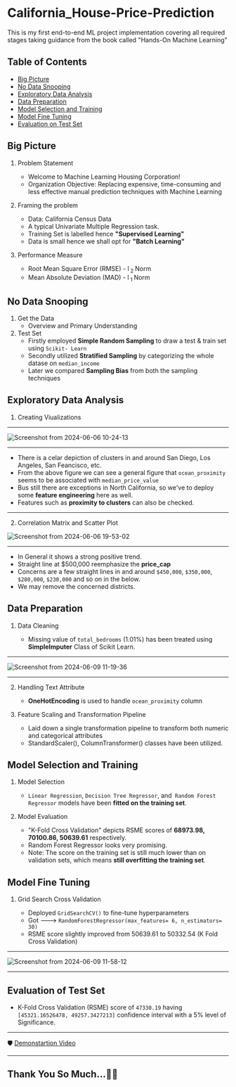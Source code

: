 # California_House-Price-Prediction
This is my first end-to-end ML project implementation covering all required stages taking guidance from the book called "Hands-On Machine Learning"

## Table of Contents
- [Big Picture](https://github.com/pb319/California_House-Price-Prediction?tab=readme-ov-file#big-picture)
- [No Data Snooping](https://github.com/pb319/California_House-Price-Prediction?tab=readme-ov-file#no-data-snooping)
- [Exploratory Data Analysis](https://github.com/pb319/California_House-Price-Prediction?tab=readme-ov-file#exploratory-data-analysis)
- [Data Preparation](https://github.com/pb319/California_House-Price-Prediction?tab=readme-ov-file#data-prparation)
- [Model Selection and Training](https://github.com/pb319/California_House-Price-Prediction?tab=readme-ov-file#model-selection-and-training)
- [Model Fine Tuning](https://github.com/pb319/California_House-Price-Prediction?tab=readme-ov-file#model-fine-tuning)
- [Evaluation on Test Set](https://github.com/pb319/California_House-Price-Prediction?tab=readme-ov-file#evaluation-of-test-set)


## Big Picture

1. Problem Statement
   - Welcome to Machine Learning Housing Corporation!
   - Organization Objective: Replacing expensive, time-consuming and less effective manual prediction techniques with Machine Learning
  
2. Framing the problem
   - Data: California Census Data 
   - A typical Univariate Multiple Regression task.
   - Training Set is labelled hence **"Supervised Learning"**
   - Data is small hence we shall opt for **"Batch Learning"**

2. Performance Measure
   - Root Mean Square Error (RMSE) - l<sub> 2 </sub> Norm
   - Mean Absolute Deviation (MAD) - l<sub> 1 </sub> Norm

## No Data Snooping

1. Get the Data
   - Overview and Primary Understanding
2. Test Set
   - Firstly employed **Simple Random Sampling** to draw a test & train set using `Scikit- Learn`
   - Secondly utilized **Stratified Sampling** by categorizing the whole datase on `median_income`
   - Later we compared **Sampling Bias** from both the sampling techniques


## Exploratory Data Analysis

1. Creating Viualizations
  ***
  ![Screenshot from 2024-06-06 10-24-13](https://github.com/pb319/California_House-Price-Prediction/assets/66114329/bf2a3d13-60e8-4af4-9cf3-01ed0fb864bc)

  ***
   * There is a celar depiction of clusters in and around San Diego, Los Angeles, San Feancisco, etc.
   * From the above figure we can see a general figure that `ocean_proximity` seems to be associated with `median_price_value`
   *  Bus still there are exceptions in North California, so we've to deploy some **feature engineering** here as well.
   * Features such as **proximity to clusters** can also be checked.

  ***
 2. Correlation Matrix and Scatter Plot
  
   ![Screenshot from 2024-06-06 19-53-02](https://github.com/pb319/California_House-Price-Prediction/assets/66114329/91f2e71c-50a8-461b-9892-068e18e0f5a3)
   
   ***
   * In General it shows a strong positive trend.
   * Straight line at $500,000 reemphasize the **price_cap**
   * Concerns are a few straight lines in and around `$450,000`, `$350,000`, `$280,000`, `$230,000` and so on in the below.
   * We may remove the concerned districts.

## Data Preparation

1. Data Cleaning

    * Missing value of `total_bedrooms` (1.01%) has been treated using **SimpleImputer** Class of Scikit Learn.

***
  ![Screenshot from 2024-06-09 11-19-36](https://github.com/pb319/California_House-Price-Prediction/assets/66114329/5940ad05-ee51-45fd-bead-534d7a558196)

*** 
     
2. Handling Text Attribute
    * **OneHotEncoding** is used to handle `ocean_proximity` column

3. Feature Scaling and Transformation Pipeline
    * Laid down a single transformation pipeline to transform both numeric and categorical attributes
    * StandardScaler(), ColumnTransformer() classes have been utilized.

  
## Model Selection and Training

1. Model Selection
   
   * `Linear Regression`, `Decision Tree Regressor`, and` Random Forest Regressor` models have been **fitted on the training set**.
   
3. Model Evaluation
   
   * "K-Fold Cross Validation" depicts RSME scores of **68973.98, 70100.86, 50639.61** respectively.
   * Random Forest Regressor looks very promising.
   * Note: The score on the training set is still much lower than on validation sets, which means **still overfitting the training set**.

## Model Fine Tuning

1. Grid Search Cross Validation
   
   * Deployed `GridSearchCV()` to fine-tune hyperparameters
   * Got --->  `RandomForestRegressor(max_features= 6, n_estimators= 30)`
   * RSME score slightly improved from 50639.61 to 50332.54 (K Fold Cross Validation)

***
  ![Screenshot from 2024-06-09 11-58-12](https://github.com/pb319/California_House-Price-Prediction/assets/66114329/983001cb-b6a2-473f-b282-7c0616418f5c)
  
*** 
     
  
## Evaluation of Test Set
   * K-Fold Cross Validation (RSME) score of `47330.19` having `[45321.16526478, 49257.3427213]` confidence interval with a 5% level of Significance.





***
🛡️ [Demonstartion Video](https://youtu.be/dsufBxSrp88?si=edVnb4jONRBCy4RU) 

***
## Thank You So Much...🙏🙏 
